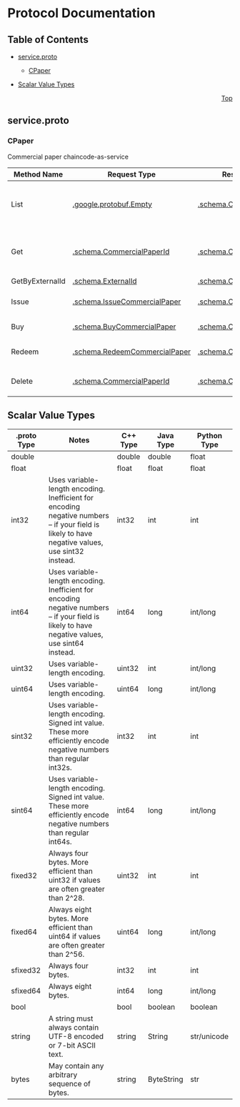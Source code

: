 # Protocol Documentation
<a name="top"></a>

## Table of Contents

- [service.proto](#service.proto)
  
  
  
    - [CPaper](#service.CPaper)
  

- [Scalar Value Types](#scalar-value-types)



<a name="service.proto"></a>
<p align="right"><a href="#top">Top</a></p>

## service.proto


 

 

 


<a name="service.CPaper"></a>

### CPaper
Commercial paper chaincode-as-service

| Method Name | Request Type | Response Type | Description |
| ----------- | ------------ | ------------- | ------------|
| List | [.google.protobuf.Empty](#google.protobuf.Empty) | [.schema.CommercialPaperList](#schema.CommercialPaperList) | List method returns all registered commercial papers |
| Get | [.schema.CommercialPaperId](#schema.CommercialPaperId) | [.schema.CommercialPaper](#schema.CommercialPaper) | Get method returns commercial paper data by id |
| GetByExternalId | [.schema.ExternalId](#schema.ExternalId) | [.schema.CommercialPaper](#schema.CommercialPaper) | GetByExternalId |
| Issue | [.schema.IssueCommercialPaper](#schema.IssueCommercialPaper) | [.schema.CommercialPaper](#schema.CommercialPaper) | Issue commercial paper |
| Buy | [.schema.BuyCommercialPaper](#schema.BuyCommercialPaper) | [.schema.CommercialPaper](#schema.CommercialPaper) | Buy commercial paper |
| Redeem | [.schema.RedeemCommercialPaper](#schema.RedeemCommercialPaper) | [.schema.CommercialPaper](#schema.CommercialPaper) | Redeem commercial paper |
| Delete | [.schema.CommercialPaperId](#schema.CommercialPaperId) | [.schema.CommercialPaper](#schema.CommercialPaper) | Delete commercial paper |

 



## Scalar Value Types

| .proto Type | Notes | C++ Type | Java Type | Python Type |
| ----------- | ----- | -------- | --------- | ----------- |
| <a name="double" /> double |  | double | double | float |
| <a name="float" /> float |  | float | float | float |
| <a name="int32" /> int32 | Uses variable-length encoding. Inefficient for encoding negative numbers – if your field is likely to have negative values, use sint32 instead. | int32 | int | int |
| <a name="int64" /> int64 | Uses variable-length encoding. Inefficient for encoding negative numbers – if your field is likely to have negative values, use sint64 instead. | int64 | long | int/long |
| <a name="uint32" /> uint32 | Uses variable-length encoding. | uint32 | int | int/long |
| <a name="uint64" /> uint64 | Uses variable-length encoding. | uint64 | long | int/long |
| <a name="sint32" /> sint32 | Uses variable-length encoding. Signed int value. These more efficiently encode negative numbers than regular int32s. | int32 | int | int |
| <a name="sint64" /> sint64 | Uses variable-length encoding. Signed int value. These more efficiently encode negative numbers than regular int64s. | int64 | long | int/long |
| <a name="fixed32" /> fixed32 | Always four bytes. More efficient than uint32 if values are often greater than 2^28. | uint32 | int | int |
| <a name="fixed64" /> fixed64 | Always eight bytes. More efficient than uint64 if values are often greater than 2^56. | uint64 | long | int/long |
| <a name="sfixed32" /> sfixed32 | Always four bytes. | int32 | int | int |
| <a name="sfixed64" /> sfixed64 | Always eight bytes. | int64 | long | int/long |
| <a name="bool" /> bool |  | bool | boolean | boolean |
| <a name="string" /> string | A string must always contain UTF-8 encoded or 7-bit ASCII text. | string | String | str/unicode |
| <a name="bytes" /> bytes | May contain any arbitrary sequence of bytes. | string | ByteString | str |

